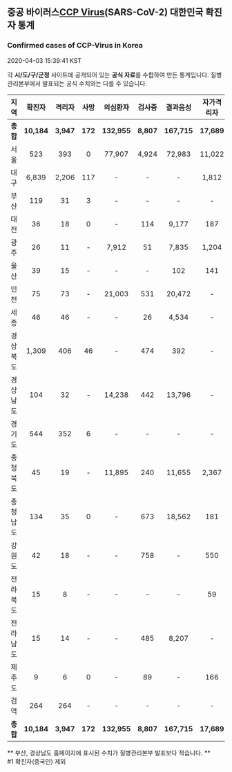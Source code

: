 
## 중공 바이러스[CCP Virus]()(SARS-CoV-2) 대한민국 확진자 통계
### Confirmed cases of CCP-Virus in Korea
2020-04-03 15:39:41 KST

각 **시/도/구/군청** 사이트에 공개되어 있는 **공식 자료**를 수합하여 만든 통계입니다.
질병관리본부에서 발표되는 공식 수치와는 다를 수 있습니다.


|  지역  | 확진자 |  격리자  |  사망  |  의심환자  |  검사중  |  결과음성  |  자가격리자  |  감시중  |  감시해제  |  퇴원  |
|:------:|:------:|:--------:|:--------:|:----------:|:--------:|:----------------:|:------------:|:--------:|:----------:|:--:|
|**총합**|**10,184**|**3,947**|**172**|**132,955**|**8,807**|**167,715**|**17,689**|**6,388**|**21,524**|**6,018**|
|서울|523|393|0|77,907|4,924|72,983|11,022|3,550|7,472|130|
|대구|6,839|2,206|117|-|-|-|1,812|-|-|4,516|
|부산|119|31|3|-|-|-|-|-|-|85|
|대전|36|18|0|-|114|9,177|187|187|570|18|
|광주|26|11|-|7,912|51|7,835|1,204|5|1,199|15|
|울산|39|15|-|-|-|102|141|1|140|24|
|인천|75|73|-|21,003|531|20,472|-|-|-|2|
|세종|46|46|-|-|26|4,534|-|-|-|-|
|경상북도|1,309|406|46|-|474|392|-|1,399|10,048|810|
|경상남도|104|32|-|14,238|442|13,796|-|-|-|72|
|경기도|544|352|6|-|-|-|-|-|-|186|
|충청북도|45|19|-|11,895|240|11,655|2,367|532|1,835|26|
|충청남도|134|35|0|-|673|18,562|181|-|-|99|
|강원도|42|18|-|-|758|-|550|-|-|24|
|전라북도|15|8|-|-|-|-|59|-|-|7|
|전라남도|15|14|-|-|485|8,207|-|714|260|1|
|제주도|9|6|0|-|89|-|166|-|-|3|
|검역|264|264|-|-|-|-|-|-|-|-|
|**총합**|**10,184**|**3,947**|**172**|**132,955**|**8,807**|**167,715**|**17,689**|**6,388**|**21,524**|**6,018**|


** 부산, 경상남도 홈페이지에 표시된 수치가 질병관리본부 발표보다 적습니다. **<br>
#1 확진자(중국인) 제외
    